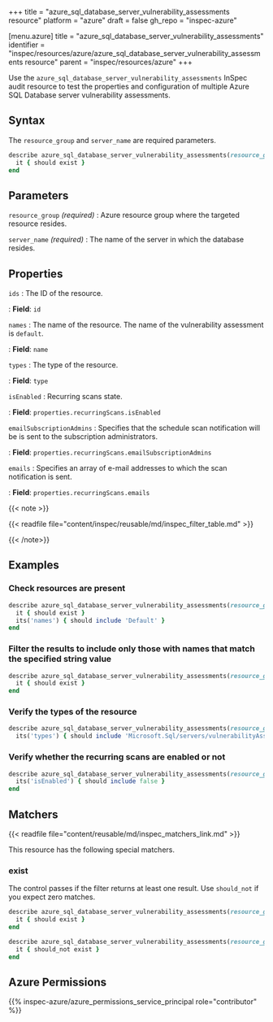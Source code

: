 +++
title = "azure_sql_database_server_vulnerability_assessments resource"
platform = "azure"
draft = false
gh_repo = "inspec-azure"

[menu.azure]
title = "azure_sql_database_server_vulnerability_assessments"
identifier = "inspec/resources/azure/azure_sql_database_server_vulnerability_assessments resource"
parent = "inspec/resources/azure"
+++

Use the `azure_sql_database_server_vulnerability_assessments` InSpec audit resource to test the properties and configuration of multiple Azure SQL Database server vulnerability assessments.

## Syntax

The `resource_group` and `server_name` are required parameters.

```ruby
describe azure_sql_database_server_vulnerability_assessments(resource_group: 'RESOURCE_GROUP', server_name: 'SERVER_NAME') do
  it { should exist }
end
```

## Parameters

`resource_group` _(required)_
: Azure resource group where the targeted resource resides.

`server_name` _(required)_
: The name of the server in which the database resides.

## Properties

`ids`
: The ID of the resource.

: **Field**: `id`

`names`
: The name of the resource. The name of the vulnerability assessment is `default`.

: **Field**: `name`

`types`
: The type of the resource.

: **Field**: `type`

`isEnabled`
: Recurring scans state.

: **Field**: `properties.recurringScans.isEnabled`

`emailSubscriptionAdmins`
: Specifies that the schedule scan notification will be is sent to the subscription administrators.

: **Field**: `properties.recurringScans.emailSubscriptionAdmins`

`emails`
: Specifies an array of e-mail addresses to which the scan notification is sent.

: **Field**: `properties.recurringScans.emails`

{{< note >}}

{{< readfile file="content/inspec/reusable/md/inspec_filter_table.md" >}}

{{< /note>}}

## Examples

### Check resources are present

````ruby
describe azure_sql_database_server_vulnerability_assessments(resource_group: 'RESOURCE_GROUP', server_name: 'SERVER_NAME') do
  it { should exist }
  its('names') { should include 'Default' }
end
````

### Filter the results to include only those with names that match the specified string value

```ruby
describe azure_sql_database_server_vulnerability_assessments(resource_group: 'RESOURCE_GROUP', server_name: 'SERVER_NAME') do
  it { should exist }
end
```

### Verify the types of the resource

```ruby
describe azure_sql_database_server_vulnerability_assessments(resource_group: 'RESOURCE_GROUP', server_name: 'SERVER_NAME') do
  its('types') { should include 'Microsoft.Sql/servers/vulnerabilityAssessments' }
```

### Verify whether the recurring scans are enabled or not

```ruby
describe azure_sql_database_server_vulnerability_assessments(resource_group: 'RESOURCE_GROUP', server_name: 'SERVER_NAME') do
  its('isEnabled') { should include false }
end
```

## Matchers

{{< readfile file="content/reusable/md/inspec_matchers_link.md" >}}

This resource has the following special matchers.

### exist

The control passes if the filter returns at least one result. Use `should_not` if you expect zero matches.

```ruby
describe azure_sql_database_server_vulnerability_assessments(resource_group: 'RESOURCE_GROUP', server_name: 'SERVER_NAME') do
  it { should exist }
end
```

```ruby
describe azure_sql_database_server_vulnerability_assessments(resource_group: 'RESOURCE_GROUP', server_name: 'SERVER_NAME') do
  it { should_not exist }
end
```

## Azure Permissions

{{% inspec-azure/azure_permissions_service_principal role="contributor" %}}
